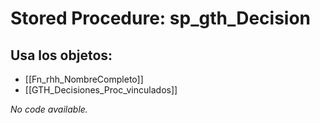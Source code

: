 # Stored Procedure: sp_gth_Decision

## Usa los objetos:
- [[Fn_rhh_NombreCompleto]]
- [[GTH_Decisiones_Proc_vinculados]]

*No code available.*
